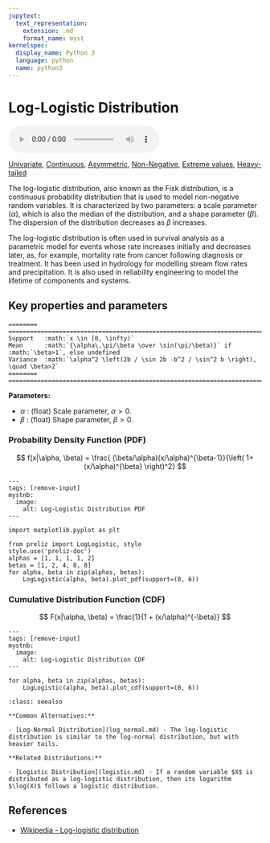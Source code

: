 ```yaml
---
jupytext:
  text_representation:
    extension: .md
    format_name: myst
kernelspec:
  display_name: Python 3
  language: python
  name: python3
---
```

# Log-Logistic Distribution

<audio controls> <source src="../../_static/loglogistic.mp3" type="audio/mpeg"> This browser cannot play the pronunciation audio file for this distribution. </audio>

[Univariate](../../gallery_tags.rst#univariate), [Continuous](../../gallery_tags.rst#continuous), [Asymmetric](../../gallery_tags.rst#asymmetric), [Non-Negative](../../gallery_tags.rst#non-negative), [Extreme values](../../gallery_tags.rst#extreme-values), [Heavy-tailed](../../gallery_tags.rst#heavy-tailed)

The log-logistic distribution, also known as the Fisk distribution, is a continuous probability distribution that is used to model non-negative random variables. It is characterized by two parameters: a scale parameter ($\alpha$), which is also the median of the distribution, and a shape parameter ($\beta$). The dispersion of the distribution decreases as $\beta$ increases.

The log-logistic distribution is often used in survival analysis as a parametric model for events whose rate increases initially and decreases later, as, for example, mortality rate from cancer following diagnosis or treatment. It has been used in hydrology for modelling stream flow rates and precipitation. It is also used in reliability engineering to model the lifetime of components and systems.

## Key properties and parameters

```{eval-rst}
========  ==========================================================================
Support   :math:`x \in [0, \infty)`
Mean      :math:`{\alpha\,\pi/\beta \over \sin(\pi/\beta)}` if :math:`\beta>1`, else undefined
Variance  :math:`\alpha^2 \left(2b / \sin 2b -b^2 / \sin^2 b \right), \quad \beta>2`
========  ==========================================================================
```

**Parameters:**

- $\alpha$ : (float) Scale parameter, $\alpha > 0$.
- $\beta$ : (float) Shape parameter, $\beta > 0$.

### Probability Density Function (PDF)  

$$
f(x|\alpha, \beta) =   \frac{ (\beta/\alpha)(x/\alpha)^{\beta-1}}{\left( 1+(x/\alpha)^{\beta} \right)^2}
$$

```{code-cell}
---
tags: [remove-input]
mystnb:
  image:
    alt: Log-Logistic Distribution PDF
---

import matplotlib.pyplot as plt

from preliz import LogLogistic, style
style.use('preliz-doc')
alphas = [1, 1, 1, 1, 2]
betas = [1, 2, 4, 8, 8]
for alpha, beta in zip(alphas, betas):
    LogLogistic(alpha, beta).plot_pdf(support=(0, 6))
```

### Cumulative Distribution Function (CDF)

$$
F(x|\alpha, \beta) = \frac{1}{1 + (x/\alpha)^{-\beta}}
$$

```{code-cell}
---
tags: [remove-input]
mystnb:
  image:
    alt: Log-Logistic Distribution CDF
---

for alpha, beta in zip(alphas, betas):
    LogLogistic(alpha, beta).plot_cdf(support=(0, 6))
```

```{seealso}
:class: seealso

**Common Alternatives:**

- [Log-Normal Distribution](log_normal.md) - The log-logistic distribution is similar to the log-normal distribution, but with heavier tails.

**Related Distributions:**

- [Logistic Distribution](logistic.md) - If a random variable $X$ is distributed as a log-logistic distribution, then its logarithm $\log(X)$ follows a logistic distribution.
```

## References

- [Wikipedia - Log-logistic distribution](https://en.wikipedia.org/wiki/Log-logistic_distribution)